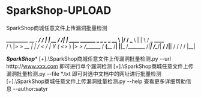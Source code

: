 # SparkShop-UPLOAD
SparkShop商城任意文件上传漏洞批量检测

  _________                   __      _________.__
 /   _____/__________ _______|  | __ /   _____/|  |__   ____ ______
 \_____  \____ \__  \_  __ \  |/ / \_____  \ |  |  \ /  _ \____ \
 /        \  |_> > __ \|  | \/    <  /        \|   Y  (  <_> )  |_> >
/_______  /   __(____  /__|  |__|_ \/_______  /|___|  /\____/|   __/
        \/|__|       \/           \/        \/      \/       |__|


*********************************************SparkShop**********************************************
[+].\SparkShop商城任意文件上传漏洞批量检测.py --url htttp://www.xxx.com 即可进行单个漏洞检测
[+].\SparkShop商城任意文件上传漏洞批量检测.py --file *.txt 即可对选中文档中的网址进行批量检测
[+].\SparkShop商城任意文件上传漏洞批量检测.py --help 查看更多详细帮助信息
                                                                                     --author:satyr

